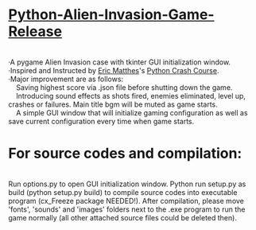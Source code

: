# [Python-Alien-Invasion-Game-Release][url]
<br>·A pygame Alien Invasion case with tkinter GUI initialization window.
<br>·Inspired and Instructed by [Eric Matthes][ehmatthes]'s [Python Crash Course][book].
<br>·Major improvement are as follows:
<br>&nbsp;&nbsp;&nbsp;&nbsp;Saving highest score via .json file before shutting down the game.
<br>&nbsp;&nbsp;&nbsp;&nbsp;Introducing sound effects as shots fired, enemies eliminated, level up, crashes or failures. Main title bgm will be muted as game starts.
<br>&nbsp;&nbsp;&nbsp;&nbsp;A simple GUI window that will initialize gaming configuration as well as save current configuration every time when game starts.

# For source codes and compilation: 
<br>Run options.py to open GUI initialization window. Python run setup.py as build (python setup.py build) to compile source codes into executable program (cx_Freeze package NEEDED!). After compilation, please move 'fonts', 'sounds' and  'images' folders next to the .exe program to run the game normally (all other attached source files could be deleted then).

[url]:https://github.com/Springfield4ever/Python-Alien-Invasion-Game/releases/tag/Executable
[book]:https://nostarch.com/pythoncrashcourse2e
[ehmatthes]:https://github.com/ehmatthes
